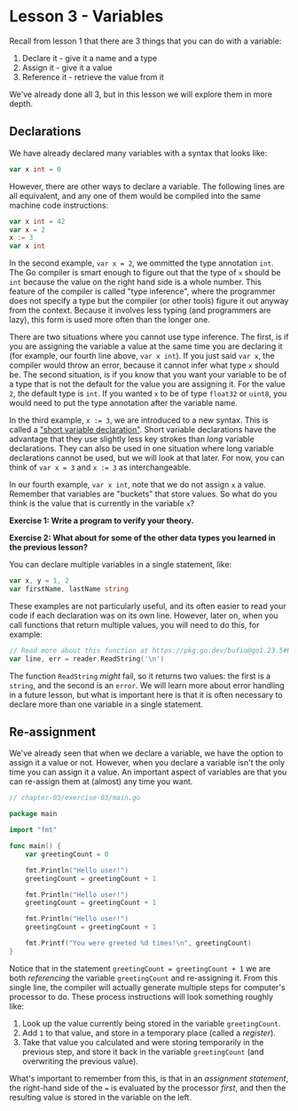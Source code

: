 # Lesson 3 - Variables

Recall from lesson 1 that there are 3 things that you can do with a variable:

1. Declare it - give it a name and a type
2. Assign it - give it a value
3. Reference it - retrieve the value from it

We've already done all 3, but in this lesson we will explore them in more
depth.

## Declarations

We have already declared many variables with a syntax that looks like:

```go
var x int = 0
```

However, there are other ways to declare a variable. The following lines are
all equivalent, and any one of them would be compiled into the same machine
code instructions:

```go
var x int = 42
var x = 2
x := 3
var x int
```

In the second example, `var x = 2`, we ommitted the type annotation `int`.
The Go compiler is smart enough to figure out that the type of `x` should be
`int` because the value on the right hand side is a whole number. This feature
of the compiler is called "type inference", where the programmer does not
specify a type but the compiler (or other tools) figure it out anyway from the
context. Because it involves less typing (and programmers are lazy), this form
is used more often than the longer one.

There are two situations where you cannot use type inference. The first, is if
you are assigning the variable a value at the same time you are declaring it
(for example, our fourth line above, `var x int`). If you just said `var x`,
the compiler would throw an error, because it cannot infer what type `x`
should be. The second situation, is if you know that you want your variable to
be of a type that is not the default for the value you are assigning it. For
the value `2`, the default type is `int`. If you wanted `x` to be of type
`float32` or `uint8`, you would need to put the type annotation after the
variable name.

In the third example, `x := 3`, we are introduced to a new syntax. This is
called a ["short variable declaration"](https://go.dev/ref/spec#Short_variable_declarations).
Short variable declarations have the advantage that they use slightly less key
strokes than *long* variable declarations. They can also be used in one
situation where long variable declarations cannot be used, but we will look
at that later. For now, you can think of `var x = 3` and `x := 3` as
interchangeable.

In our fourth example, `var x int`, note that we do not assign `x` a value.
Remember that variables are "buckets" that store values. So what do you think
is the value that is currently in the variable `x`?

**Exercise 1: Write a program to verify your theory.**

**Exercise 2: What about for some of the other data types you learned in the
previous lesson?**

You can declare multiple variables in a single statement, like:

```go
var x, y = 1, 2
var firstName, lastName string
```

These examples are not particularly useful, and its often easier to read your
code if each declaration was on its own line. However, later on, when you call
functions that return multiple values, you will need to do this, for example:

```go
// Read more about this function at https://pkg.go.dev/bufio@go1.23.5#Reader.ReadString
var line, err = reader.ReadString('\n')
```

The function `ReadString` *might* fail, so it returns two values: the first is
a `string`, and the second is an `error`. We will learn more about error
handling in a future lesson, but what is important here is that it is often
necessary to declare more than one variable in a single statement.

## Re-assignment

We've already seen that when we declare a variable, we have the option to
assign it a value or not. However, when you declare a variable isn't the only
time you can assign it a value. An important aspect of variables are that you
can re-assign them at (almost) any time you want.

```go
// chapter-03/exercise-03/main.go

package main

import "fmt"

func main() {
    var greetingCount = 0

    fmt.Println("Hello user!")
    greetingCount = greetingCount + 1

    fmt.Println("Hello user!")
    greetingCount = greetingCount + 1

    fmt.Println("Hello user!")
    greetingCount = greetingCount + 1

    fmt.Printf("You were greeted %d times!\n", greetingCount)
}
```

Notice that in the statement `greetingCount = greetingCount + 1` we are both
*referencing* the variable `greetingCount` and re-assigning it. From this
single line, the compiler will actually generate multiple steps for computer's
processor to do. These process instructions will look something roughly like:

1. Look up the value currently being stored in the variable `greetingCount`.
2. Add `1` to that value, and store in a temporary place (called a *register*).
3. Take that value you calculated and were storing temporarily in the previous
step, and store it back in the variable `greetingCount` (and overwriting the
previous value).

What's important to remember from this, is that in an *assignment statement*,
the right-hand side of the `=` is evaluated by the processor *first*, and then
the resulting value is stored in the variable on the left.
